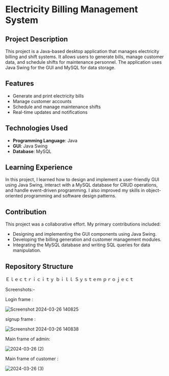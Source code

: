 
# Electricity Billing Management System

## Project Description
This project is a Java-based desktop application that manages electricity billing and shift systems. It allows users to generate bills, manage customer data, and schedule shifts for maintenance personnel. The application uses Java Swing for the GUI and MySQL for data storage.

## Features
- Generate and print electricity bills
- Manage customer accounts
- Schedule and manage maintenance shifts
- Real-time updates and notifications

## Technologies Used
- **Programming Language**: Java
- **GUI**: Java Swing
- **Database**: MySQL

## Learning Experience
In this project, I learned how to design and implement a user-friendly GUI using Java Swing, interact with a MySQL database for CRUD operations, and handle event-driven programming. I also improved my skills in object-oriented programming and software design patterns.

## Contribution
This project was a collaborative effort. My primary contributions included:
- Designing and implementing the GUI components using Java Swing.
- Developing the billing generation and customer management modules.
- Integrating the MySQL database and writing SQL queries for data manipulation.

## Repository Structure
Ｅｌｅｃｔｒｉｃｉｔｙ   ｂｉｌｌ   Ｓｙｓｔｅｍ    ｐｒｏｊｅｃｔ

Screenshots:-

Login frame :


![Screenshot 2024-03-26 140825](https://github.com/nithin849/Electricity_bill_project/assets/139614263/5f6fb169-c5a4-4de5-98de-b6f4e819908d)

signup frame :


![Screenshot 2024-03-26 140838](https://github.com/nithin849/Electricity_bill_project/assets/139614263/872b942d-a2ff-461c-aaf3-1c5a33f23a38)

Main frame of admin:


![2024-03-26 (2)](https://github.com/nithin849/Electricity_bill_project/assets/139614263/3dbd154c-5c99-4ae2-8f5f-134aedb3ebb1)

Main frame of customer :


![2024-03-26 (3)](https://github.com/nithin849/Electricity_bill_project/assets/139614263/0266e9c2-03fd-46a1-a090-1dee77b0ae32)

